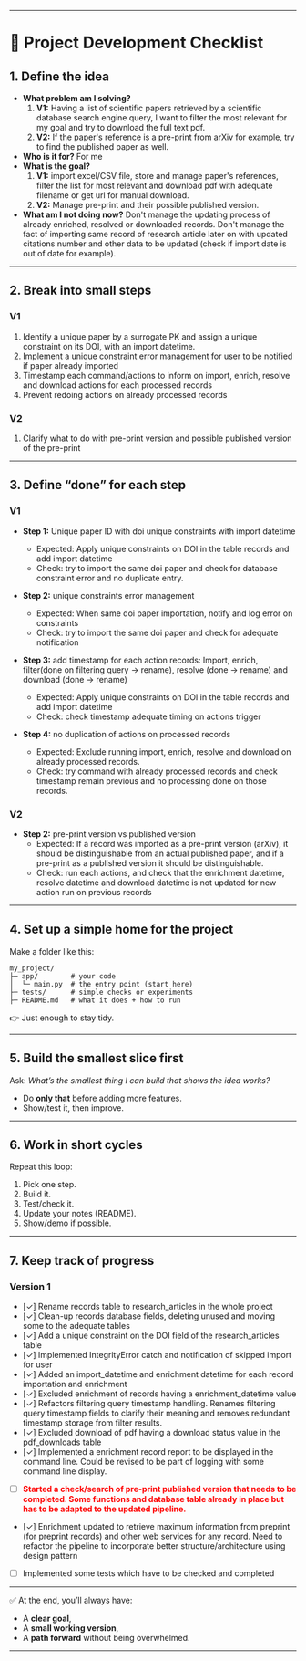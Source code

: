 
---

# 📝 Project Development Checklist

## 1. Define the idea

* **What problem am I solving?**
  1. **V1:** Having a list of scientific papers retrieved by a scientific database search engine query, I want to filter the most relevant for my goal and try to download the full text pdf.
  2. **V2:** If the paper's reference is a pre-print from arXiv for example, try to find the published paper as well.
* **Who is it for?**
  For me
* **What is the goal?**
   1. **V1:** import excel/CSV file, store and manage paper's references, filter the list for most relevant and download pdf with adequate filename or get url for manual download.
  2. **V2:** Manage pre-print and their possible published version.
* **What am I not doing now?**
  Don't manage the updating process of already enriched, resolved or downloaded records. Don't manage the fact of importing same record of research article later on with updated citations number and other data to be updated (check if import date is out of date for example).

---

## 2. Break into small steps

### V1
1. Identify a unique paper by a surrogate PK and assign a unique constraint on its DOI, with an import datetime.
2. Implement a unique constraint error management for user to be notified if paper already imported
3. Timestamp each command/actions to inform on import, enrich, resolve and download actions for each processed records
4. Prevent redoing actions on already processed records

### V2
1. Clarify what to do with pre-print version and possible published version of the pre-print

---

## 3. Define “done” for each step

### V1

* **Step 1:** Unique paper ID with doi unique constraints with import datetime
  * Expected: Apply unique constraints on DOI in the table records and add import datetime
  * Check: try to import the same doi paper and check for database constraint error and no duplicate entry.

* **Step 2:** unique constraints error management
  * Expected: When same doi paper importation, notify and log error on constraints
  * Check: try to import the same doi paper and check for adequate notification

* **Step 3:** add timestamp for each action records: Import, enrich, filter(done on filtering query -> rename), resolve (done -> rename) and download (done -> rename)
  * Expected: Apply unique constraints on DOI in the table records and add import datetime
  * Check: check timestamp adequate timing on actions trigger

* **Step 4:** no duplication of actions on processed records
  * Expected: Exclude running import, enrich, resolve and download on already processed records.
  * Check: try command with already processed records and check timestamp remain previous and no processing done on those records.


### V2

* **Step 2:** pre-print version vs published version
  * Expected: If a record was imported as a pre-print version (arXiv), it should be distinguishable from an actual published paper, and if a pre-print as a published version it should be distinguishable.
  * Check: run each actions, and check that the enrichment datetime, resolve datetime and download datetime is not updated for new action run on previous records



---

## 4. Set up a simple home for the project

Make a folder like this:

```
my_project/
├─ app/        # your code
│  └─ main.py  # the entry point (start here)
├─ tests/      # simple checks or experiments
├─ README.md   # what it does + how to run
```

👉 Just enough to stay tidy.

---

## 5. Build the smallest slice first

Ask: *What’s the smallest thing I can build that shows the idea works?*

* Do **only that** before adding more features.
* Show/test it, then improve.

---

## 6. Work in short cycles

Repeat this loop:

1. Pick one step.
2. Build it.
3. Test/check it.
4. Update your notes (README).
5. Show/demo if possible.

---

## 7. Keep track of progress

### Version 1
- [✓] Rename records table to research_articles in the whole project
- [✓] Clean-up records database fields, deleting unused and moving some to the adequate tables
- [✓] Add a unique constraint on the DOI field of the research_articles table
- [✓] Implemented IntegrityError catch and notification of skipped import for user
- [✓] Added an import_datetime and enrichment datetime for each record importation and enrichment
- [✓] Excluded enrichment of records having a enrichment_datetime value
- [✓] Refactors filtering query timestamp handling. Renames filtering query timestamp fields to clarify their meaning and removes redundant timestamp storage from filter results.
- [✓] Excluded download of pdf having a download status value in the pdf_downloads table
- [✓] Implemented a enrichment record report to be displayed in the command line. Could be revised to be part of logging with some command line display.
- [ ] <span style="color:red;">**Started a check/search of pre-print published version that needs to be completed. Some functions and database table already in place but has to be adapted to the updated pipeline.**</span>
- [&check;] Enrichment updated to retrieve maximum information from preprint (for preprint records) and other web services for any record. Need to refactor the pipeline to incorporate better structure/architecture using design pattern
- [ ] Implemented some tests which have to be checked and completed

---

✅ At the end, you’ll always have:

* A **clear goal**,
* A **small working version**,
* A **path forward** without being overwhelmed.

---

